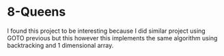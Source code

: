 # 8-Queens
I found this project to be interesting because I did similar project using GOTO previous but this however this implements the same algorithm using backtracking and 1 dimensional array. 
